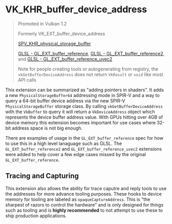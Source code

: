# VK_KHR_buffer_device_address

> Promoted in Vulkan 1.2
>
> Formerly VK_EXT_buffer_device_address
>
> [SPV_KHR_physical_storage_buffer](https://htmlpreview.github.io/?https://github.com/KhronosGroup/SPIRV-Registry/blob/master/extensions/KHR/SPV_KHR_physical_storage_buffer.html)
>
> [GLSL - GL_EXT_buffer_reference](https://github.com/KhronosGroup/GLSL/blob/master/extensions/ext/GLSL_EXT_buffer_reference.txt), [GLSL - GL_EXT_buffer_reference2](https://github.com/KhronosGroup/GLSL/blob/master/extensions/ext/GLSL_EXT_buffer_reference2.txt), and [GLSL - GL_EXT_buffer_reference_uvec2](https://github.com/KhronosGroup/GLSL/blob/master/extensions/ext/GLSL_EXT_buffer_reference_uvec2.txt)
>
> Note for people creating tools or autogenerating from registry, the `vkGetBufferDeviceAddress` does not return `VkResult` or `void` like most API calls

This extension can be summarized as "adding pointers in shaders". It adds a new `PhysicalStorageBuffer64` addressing mode in SPIR-V and a way to query a 64-bit buffer device address via the new SPIR-V `PhysicalStorageBuffer` storage class. By calling `vkGetBufferDeviceAddress` with the `VkBuffer` to query it will return a `VkDeviceAddress` object which represents the device buffer address value. With GPUs hitting over 4GB of device memory this extension becomes important for use cases where 32-bit address space is not big enough.

There are examples of usage in the `GL_EXT_buffer_reference` spec for how to use this in a high level lanaguage such as GLSL. The `GL_EXT_buffer_reference2` and `GL_EXT_buffer_reference_uvec2` extensions were added to help cover a few edge cases missed by the original `GL_EXT_buffer_reference`.

## Tracing and Capturing

This extension also allows the ability for trace caputre and reply tools to use the addresses for more advance tooling purposes. These hooks to device memory for tooling are labeled as `opaqueCaptureAddress`. This is "the sharpest of razors to control the hardware" and is only designed for things such as tooling and is **highly recommended** to not attempt to use these to ship production applications.